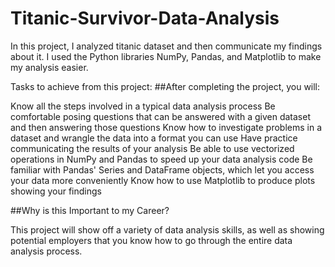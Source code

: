 # Titanic-Survivor-Data-Analysis

In this project, I analyzed titanic dataset and then communicate my findings about it. I used the Python libraries NumPy, Pandas, and Matplotlib to make my analysis easier.

Tasks to achieve from this project:
##After completing the project, you will:

Know all the steps involved in a typical data analysis process
Be comfortable posing questions that can be answered with a given dataset and then answering those questions
Know how to investigate problems in a dataset and wrangle the data into a format you can use
Have practice communicating the results of your analysis
Be able to use vectorized operations in NumPy and Pandas to speed up your data analysis code
Be familiar with Pandas' Series and DataFrame objects, which let you access your data more conveniently
Know how to use Matplotlib to produce plots showing your findings

##Why is this Important to my Career?

This project will show off a variety of data analysis skills, as well as showing potential employers that you know how to go through the entire data analysis process.
